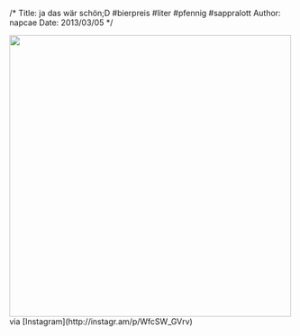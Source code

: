 /*
Title: ja das wär schön;D #bierpreis #liter #pfennig #sappralott
Author: napcae
Date: 2013/03/05
*/

<img src="http://distilleryimage7.s3.amazonaws.com/6aa917d885dd11e28b9f22000a9e0708_7.jpg" width="500" class="img-polaroid" />  
via [Instagram](http://instagr.am/p/WfcSW_GVrv)